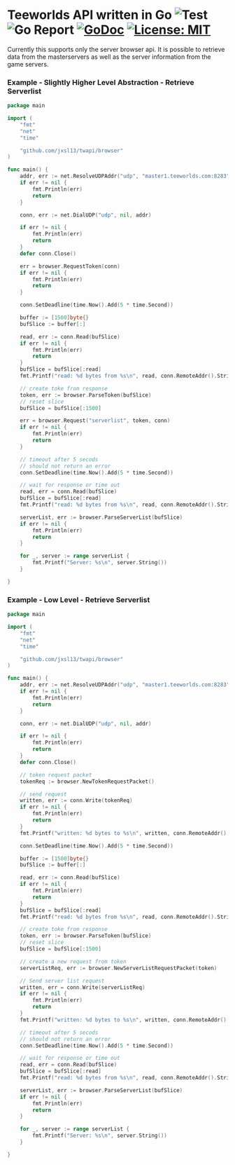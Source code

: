 # Teeworlds API written in Go ![Test](https://github.com/jxsl13/twapi/workflows/Test/badge.svg) ![Go Report](https://goreportcard.com/badge/github.com/jxsl13/twapi) [![GoDoc](https://godoc.org/github.com/jxsl13/twapi?status.svg)](https://godoc.org/github.com/jxsl13/twapi) [![License: MIT](https://img.shields.io/badge/License-MIT-blue.svg)](https://opensource.org/licenses/MIT)
Currently this supports only the server browser api.
It is possible to retrieve data from the masterservers as well as the server information from the game servers.

### Example - Slightly Higher Level Abstraction - Retrieve Serverlist
```Go
package main

import (
	"fmt"
	"net"
	"time"

	"github.com/jxsl13/twapi/browser"
)

func main() {
	addr, err := net.ResolveUDPAddr("udp", "master1.teeworlds.com:8283")
	if err != nil {
		fmt.Println(err)
		return
	}

	conn, err := net.DialUDP("udp", nil, addr)

	if err != nil {
		fmt.Println(err)
		return
	}
	defer conn.Close()

	err = browser.RequestToken(conn)
	if err != nil {
		fmt.Println(err)
		return
	}

	conn.SetDeadline(time.Now().Add(5 * time.Second))

	buffer := [1500]byte{}
	bufSlice := buffer[:]

	read, err := conn.Read(bufSlice)
	if err != nil {
		fmt.Println(err)
		return
	}
	bufSlice = bufSlice[:read]
	fmt.Printf("read: %d bytes from %s\n", read, conn.RemoteAddr().String())

	// create toke from response
	token, err := browser.ParseToken(bufSlice)
	// reset slice
	bufSlice = bufSlice[:1500]

	err = browser.Request("serverlist", token, conn)
	if err != nil {
		fmt.Println(err)
		return
	}

	// timeout after 5 secods
	// should not return an error
	conn.SetDeadline(time.Now().Add(5 * time.Second))

	// wait for response or time out
	read, err = conn.Read(bufSlice)
	bufSlice = bufSlice[:read]
	fmt.Printf("read: %d bytes from %s\n", read, conn.RemoteAddr().String())

	serverList, err := browser.ParseServerList(bufSlice)
	if err != nil {
		fmt.Println(err)
		return
	}

	for _, server := range serverList {
		fmt.Printf("Server: %s\n", server.String())
	}

}

```


### Example - Low Level - Retrieve Serverlist
```Go
package main

import (
	"fmt"
	"net"
	"time"

	"github.com/jxsl13/twapi/browser"
)

func main() {
	addr, err := net.ResolveUDPAddr("udp", "master1.teeworlds.com:8283")
	if err != nil {
		fmt.Println(err)
		return
	}

	conn, err := net.DialUDP("udp", nil, addr)

	if err != nil {
		fmt.Println(err)
		return
	}
	defer conn.Close()

	// token request packet
	tokenReq := browser.NewTokenRequestPacket()

	// send request
	written, err := conn.Write(tokenReq)
	if err != nil {
		fmt.Println(err)
		return
	}
	fmt.Printf("written: %d bytes to %s\n", written, conn.RemoteAddr().String())

	conn.SetDeadline(time.Now().Add(5 * time.Second))

	buffer := [1500]byte{}
	bufSlice := buffer[:]

	read, err := conn.Read(bufSlice)
	if err != nil {
		fmt.Println(err)
		return
	}
	bufSlice = bufSlice[:read]
	fmt.Printf("read: %d bytes from %s\n", read, conn.RemoteAddr().String())

	// create toke from response
	token, err := browser.ParseToken(bufSlice)
	// reset slice
	bufSlice = bufSlice[:1500]

	// create a new request from token
	serverListReq, err := browser.NewServerListRequestPacket(token)

	// Send server list request
	written, err = conn.Write(serverListReq)
	if err != nil {
		fmt.Println(err)
		return
	}
	fmt.Printf("written: %d bytes to %s\n", written, conn.RemoteAddr().String())

	// timeout after 5 secods
	// should not return an error
	conn.SetDeadline(time.Now().Add(5 * time.Second))

	// wait for response or time out
	read, err = conn.Read(bufSlice)
	bufSlice = bufSlice[:read]
	fmt.Printf("read: %d bytes from %s\n", read, conn.RemoteAddr().String())

	serverList, err := browser.ParseServerList(bufSlice)
	if err != nil {
		fmt.Println(err)
		return
	}

	for _, server := range serverList {
		fmt.Printf("Server: %s\n", server.String())
	}

}

```
